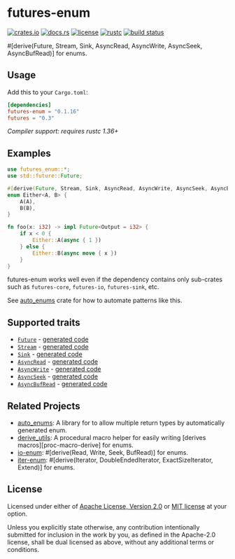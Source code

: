 # futures-enum

[![crates.io](https://img.shields.io/crates/v/futures-enum.svg?style=flat-square&logo=rust)](https://crates.io/crates/futures-enum)
[![docs.rs](https://img.shields.io/badge/docs.rs-futures--enum-blue?style=flat-square)](https://docs.rs/futures-enum)
[![license](https://img.shields.io/badge/license-Apache--2.0_OR_MIT-blue.svg?style=flat-square)](#license)
[![rustc](https://img.shields.io/badge/rustc-1.36+-blue.svg?style=flat-square)](https://www.rust-lang.org)
[![build status](https://img.shields.io/github/workflow/status/taiki-e/futures-enum/CI/master?style=flat-square)](https://github.com/taiki-e/futures-enum/actions?query=workflow%3ACI+branch%3Amaster)

\#\[derive(Future, Stream, Sink, AsyncRead, AsyncWrite, AsyncSeek, AsyncBufRead)\] for enums.

## Usage

Add this to your `Cargo.toml`:

```toml
[dependencies]
futures-enum = "0.1.16"
futures = "0.3"
```

*Compiler support: requires rustc 1.36+*

## Examples

```rust
use futures_enum::*;
use std::future::Future;

#[derive(Future, Stream, Sink, AsyncRead, AsyncWrite, AsyncSeek, AsyncBufRead)]
enum Either<A, B> {
    A(A),
    B(B),
}

fn foo(x: i32) -> impl Future<Output = i32> {
    if x < 0 {
        Either::A(async { 1 })
    } else {
        Either::B(async move { x })
    }
}
```

futures-enum works well even if the dependency contains only sub-crates such
as `futures-core`, `futures-io`, `futures-sink`, etc.

See [auto_enums](https://github.com/taiki-e/auto_enums) crate for how to
automate patterns like this.

## Supported traits

* [`Future`](https://doc.rust-lang.org/std/future/trait.Future.html) - [generated code](doc/future.md)
* [`Stream`](https://docs.rs/futures/0.3/futures/stream/trait.Stream.html) - [generated code](doc/stream.md)
* [`Sink`](https://docs.rs/futures/0.3/futures/sink/trait.Sink.html) - [generated code](doc/sink.md)
* [`AsyncRead`](https://docs.rs/futures/0.3/futures/io/trait.AsyncRead.html) - [generated code](doc/async_read.md)
* [`AsyncWrite`](https://docs.rs/futures/0.3/futures/io/trait.AsyncWrite.html) - [generated code](doc/async_write.md)
* [`AsyncSeek`](https://docs.rs/futures/0.3/futures/io/trait.AsyncSeek.html) - [generated code](doc/async_seek.md)
* [`AsyncBufRead`](https://docs.rs/futures/0.3/futures/io/trait.AsyncBufRead.html) - [generated code](doc/async_buf_read.md)

## Related Projects

* [auto_enums]: A library for to allow multiple return types by automatically generated enum.
* [derive_utils]: A procedural macro helper for easily writing [derives macros][proc-macro-derive] for enums.
* [io-enum]: \#\[derive(Read, Write, Seek, BufRead)\] for enums.
* [iter-enum]: \#\[derive(Iterator, DoubleEndedIterator, ExactSizeIterator, Extend)\] for enums.

[auto_enums]: https://github.com/taiki-e/auto_enums
[derive_utils]: https://github.com/taiki-e/derive_utils
[io-enum]: https://github.com/taiki-e/io-enum
[iter-enum]: https://github.com/taiki-e/iter-enum

## License

Licensed under either of [Apache License, Version 2.0](LICENSE-APACHE) or
[MIT license](LICENSE-MIT) at your option.

Unless you explicitly state otherwise, any contribution intentionally submitted
for inclusion in the work by you, as defined in the Apache-2.0 license, shall
be dual licensed as above, without any additional terms or conditions.
